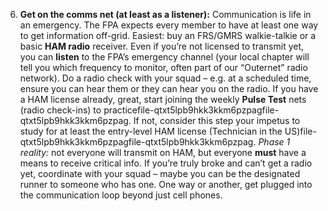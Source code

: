 6. **Get on the comms net (at least as a listener):** Communication is life in an emergency. The FPA expects every member to have at least one way to get information off-grid. Easiest: buy an FRS/GMRS walkie-talkie or a basic **HAM radio** receiver. Even if you’re not licensed to transmit yet, you can **listen** to the FPA’s emergency channel (your local chapter will tell you which frequency to monitor, often part of our “Outernet” radio network). Do a radio check with your squad – e.g. at a scheduled time, ensure you can hear them or they can hear you on the radio. If you have a HAM license already, great, start joining the weekly **Pulse Test** nets (radio check-ins) to practicefile-qtxt5lpb9hkk3kkm6pzpagfile-qtxt5lpb9hkk3kkm6pzpag. If not, consider this step your impetus to study for at least the entry-level HAM license (Technician in the US)file-qtxt5lpb9hkk3kkm6pzpagfile-qtxt5lpb9hkk3kkm6pzpag. _Phase 1 reality:_ not everyone will transmit on HAM, but everyone **must** have a means to receive critical info. If you’re truly broke and can’t get a radio yet, coordinate with your squad – maybe you can be the designated runner to someone who has one. One way or another, get plugged into the communication loop beyond just cell phones.